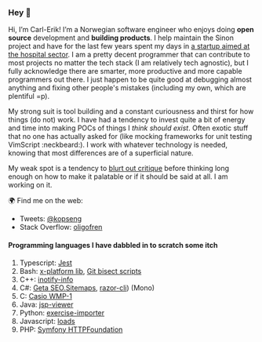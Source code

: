 ### Hey 👋

Hi, I’m Carl-Erik!  I’m a Norwegian software engineer who enjoys doing **open source** development and **building products**. I help maintain the Sinon project and have for the last few years spent my days in [a startup aimed at the hospital sector](https://diffia.com). I am a pretty decent programmer that can contribute to most projects no matter the tech stack (I am relatively tech agnostic), but I fully acknowledge there are smarter, more productive and more capable programmers out there. I just happen to be quite good at debugging almost anything and fixing other people's mistakes (including my own, which are plentiful =p).

My strong suit is tool building and a constant curiousness and thirst for how things (do not) work. I have had a tendency to invest quite a bit of energy and time into making POCs of things I _think should exist_. Often exotic stuff that no one has actually asked for (like mocking frameworks for unit testing VimScript :neckbeard:). I work with whatever technology is needed, knowing that most differences are of a superficial nature.

My weak spot is a tendency to [blurt out critique](https://dev.to/kopseng/comment/1blbi) before thinking long enough on how to make it palatable or if it should be said at all. I am working on it.

🌍 Find me on the web:

- Tweets: [@kopseng](https://twitter.com/kopseng)
- Stack Overflow: [oligofren](https://stackoverflow.com/users/200987/oligofren)

#### Programming languages I have dabbled in to scratch some itch
1. Typescript: [Jest](https://github.com/facebook/jest/commits?author=fatso83)
1. Bash: [x-platform lib](https://github.com/fatso83/dotfiles/blob/master/utils/scripts/cross-platform-utils.bashlib), [Git bisect scripts](https://github.com/fatso83/git-bisect-scripts)
1. C++: [inotify-info](https://github.com/fatso83/inotify-info)
1. C#: [Geta SEO.Sitemaps](https://github.com/Geta/SEO.Sitemaps/pull/39/commits), [razor-cli](https://github.com/fatso83/razor-cli/blob/master/razor-cli.cs)) (Mono)
1. C: [Casio WMP-1](https://github.com/fatso83/casio-wmp1)
1. Java: [jsp-viewer](https://github.com/fatso83/jsp-viewer)
1. Python: [exercise-importer](https://github.com/fatso83/ptflow-exercise-importer/blob/master/exercise-importer.py)
1. Javascript: [loads](https://github.com/fatso83?tab=repositories&q=&type=public&language=javascript)
1. PHP: [Symfony HTTPFoundation](https://github.com/fatso83/symfony/commit/ff1e2c4a4dcbdf92923314c425b457fab3a7d7ef)

